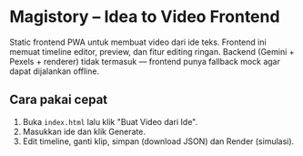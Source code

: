 # Magistory – Idea to Video Frontend

Static frontend PWA untuk membuat video dari ide teks. 
Frontend ini memuat timeline editor, preview, dan fitur editing ringan. 
Backend (Gemini + Pexels + renderer) tidak termasuk — frontend punya fallback mock agar dapat dijalankan offline.

## Cara pakai cepat
1. Buka `index.html` lalu klik "Buat Video dari Ide".
2. Masukkan ide dan klik Generate.
3. Edit timeline, ganti klip, simpan (download JSON) dan Render (simulasi).